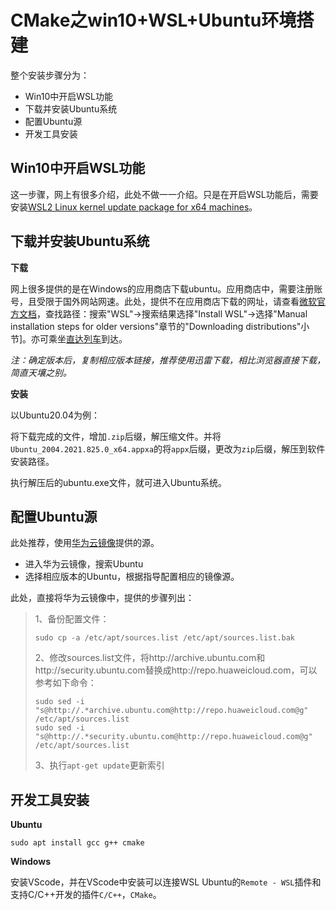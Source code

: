 # CMake之win10+WSL+Ubuntu环境搭建

整个安装步骤分为：

* Win10中开启WSL功能
* 下载并安装Ubuntu系统
* 配置Ubuntu源
* 开发工具安装

## Win10中开启WSL功能

这一步骤，网上有很多介绍，此处不做一一介绍。只是在开启WSL功能后，需要安装[WSL2 Linux kernel update package for x64 machines](https://docs.microsoft.com/en-us/windows/wsl/install-manual#downloading-distros)。

## 下载并安装Ubuntu系统

**下载**

网上很多提供的是在Windows的应用商店下载ubuntu。应用商店中，需要注册账号，且受限于国外网站网速。此处，提供不在应用商店下载的网址，请查看[微软官方文档](https://docs.microsoft.com/en-us/)，查找路径：搜索"WSL"->搜索结果选择"Install WSL"->选择"Manual installation steps for older versions"章节的"Downloading distributions"小节]。亦可乘坐[直达列车](https://docs.microsoft.com/en-us/windows/wsl/install-manual#downloading-distros)到达。

*注：确定版本后，复制相应版本链接，推荐使用迅雷下载，相比浏览器直接下载，简直天壤之别。*

**安装**

以Ubuntu20.04为例：

将下载完成的文件，增加`.zip`后缀，解压缩文件。并将`Ubuntu_2004.2021.825.0_x64.appxa`的将`appx`后缀，更改为`zip`后缀，解压到软件安装路径。

执行解压后的ubuntu.exe文件，就可进入Ubuntu系统。


## 配置Ubuntu源

此处推荐，使用[华为云镜像](https://mirrors.huaweicloud.com/home)提供的源。

* 进入华为云镜像，搜索Ubuntu
* 选择相应版本的Ubuntu，根据指导配置相应的镜像源。

此处，直接将华为云镜像中，提供的步骤列出：

> 1、备份配置文件：
> ```shell
> sudo cp -a /etc/apt/sources.list /etc/apt/sources.list.bak
> ```
> 2、修改sources.list文件，将http://archive.ubuntu.com和http://security.ubuntu.com替换成http://repo.huaweicloud.com，可以参考如下命令：
> ```shell
> sudo sed -i "s@http://.*archive.ubuntu.com@http://repo.huaweicloud.com@g" /etc/apt/sources.list
> sudo sed -i "s@http://.*security.ubuntu.com@http://repo.huaweicloud.com@g" /etc/apt/sources.list
> ```
> 3、执行`apt-get update`更新索引


## 开发工具安装

**Ubuntu**

```shell
sudo apt install gcc g++ cmake
```

**Windows**

安装VScode，并在VScode中安装可以连接WSL Ubuntu的`Remote - WSL`插件和支持C/C++开发的插件`C/C++`，`CMake`。
